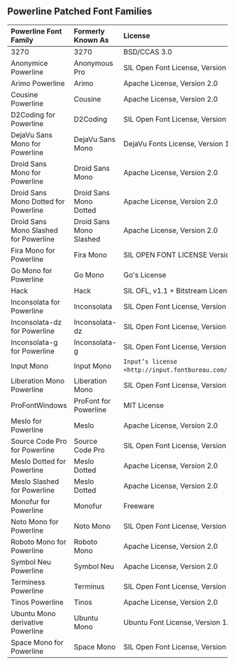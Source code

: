 ## Powerline Patched Font Families

| Powerline Font Family                 | Formerly Known As        | License
|:--------------------------------------|:-------------------------|:-------------------------------------|
| 3270                                  |  3270                    |  BSD/CCAS 3.0                        |
| Anonymice Powerline                   |  Anonymous Pro           |  SIL Open Font License, Version 1.1  |
| Arimo Powerline                       |  Arimo                   |  Apache License, Version 2.0         |
| Cousine Powerline                     |  Cousine                 |  Apache License, Version 2.0         |
| D2Coding for Powerline                |  D2Coding                |  SIL Open Font License, Version 1.1  |
| DejaVu Sans Mono for Powerline        |  DejaVu Sans Mono        |  DejaVu Fonts License, Version 1.0   |
| Droid Sans Mono for Powerline         |  Droid Sans Mono         |  Apache License, Version 2.0         |
| Droid Sans Mono Dotted for Powerline  |  Droid Sans Mono Dotted  |  Apache License, Version 2.0         |
| Droid Sans Mono Slashed for Powerline |  Droid Sans Mono Slashed |  Apache License, Version 2.0         |
| Fira Mono for Powerline               |  Fira Mono               |  SIL OPEN FONT LICENSE Version 1.1   |
| Go Mono for Powerline                 |  Go Mono                 |  Go's License                        |
| Hack                                  |  Hack                    |  SIL OFL, v1.1 + Bitstream License   |
| Inconsolata for Powerline             |  Inconsolata             |  SIL Open Font License, Version 1.0  |
| Inconsolata-dz for Powerline          |  Inconsolata-dz          |  SIL Open Font License, Version 1.0  |
| Inconsolata-g for Powerline           |  Inconsolata-g           |  SIL Open Font License, Version 1.0  |
| Input Mono                            |  Input Mono              |  `Input’s license <http://input.fontbureau.com/license/>`_
| Liberation Mono Powerline             |  Liberation Mono         |  SIL Open Font License, Version 1.1  |
| ProFontWindows                        |  ProFont for Powerline   |  MIT License                         |
| Meslo for Powerline                   |  Meslo                   |  Apache License, Version 2.0         |
| Source Code Pro for Powerline         |  Source Code Pro         |  SIL Open Font License, Version 1.1  |
| Meslo Dotted for Powerline            |  Meslo Dotted            |  Apache License, Version 2.0         |
| Meslo Slashed for Powerline           |  Meslo Dotted            |  Apache License, Version 2.0         |
| Monofur for Powerline                 |  Monofur                 |  Freeware                            |
| Noto Mono for Powerline               |  Noto Mono               |  SIL Open Font License, Version 1.1  |
| Roboto Mono for Powerline             |  Roboto Mono             |  Apache License, Version 2.0         |
| Symbol Neu Powerline                  |  Symbol Neu              |  Apache License, Version 2.0         |
| Terminess Powerline                   |  Terminus                |  SIL Open Font License, Version 1.1  |
| Tinos Powerline                       |  Tinos                   |  Apache License, Version 2.0         |
| Ubuntu Mono derivative Powerline      |  Ubuntu Mono             |  Ubuntu Font License, Version 1.0    |
| Space Mono for Powerline              |  Space Mono              |  SIL Open Font License, Version 1.1  |
